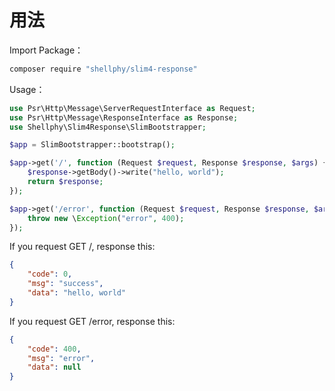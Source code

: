 # 用法

Import Package：

```bash
composer require "shellphy/slim4-response"
```

Usage：

```php
use Psr\Http\Message\ServerRequestInterface as Request;
use Psr\Http\Message\ResponseInterface as Response;
use Shellphy\Slim4Response\SlimBootstrapper;

$app = SlimBootstrapper::bootstrap();

$app->get('/', function (Request $request, Response $response, $args) {
    $response->getBody()->write("hello, world");
    return $response;
});

$app->get('/error', function (Request $request, Response $response, $args) {
    throw new \Exception("error", 400);
});

```

If you request GET /, response this:

```json
{
    "code": 0,
    "msg": "success",
    "data": "hello, world"
}
```

If you request GET /error, response this: 

```json
{
    "code": 400,
    "msg": "error",
    "data": null
}
```
